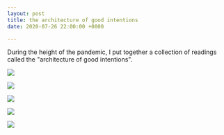 ```yaml
---
layout: post
title: the architecture of good intentions
date: 2020-07-26 22:00:00 +0000

---
```

During the height of the pandemic, I put together a collection of readings called the "architecture of good intentions".

![](https://res.cloudinary.com/aleesteele/image/upload/v1634932495/Screenshot_2021-10-22_at_21.53.36_peb9xb.png)

![](https://res.cloudinary.com/aleesteele/image/upload/v1634933201/Screenshot_2021-10-22_at_21.53.43_z3codq.png)

![](https://res.cloudinary.com/aleesteele/image/upload/v1634933229/Screenshot_2021-10-22_at_21.53.58_jsll8m.png)

![](https://res.cloudinary.com/aleesteele/image/upload/v1634933360/Screenshot_2021-10-22_at_22.08.56_wsjyye.png)

![](https://res.cloudinary.com/aleesteele/image/upload/v1634933374/Screenshot_2021-10-22_at_22.08.22_ybpbmp.png)
